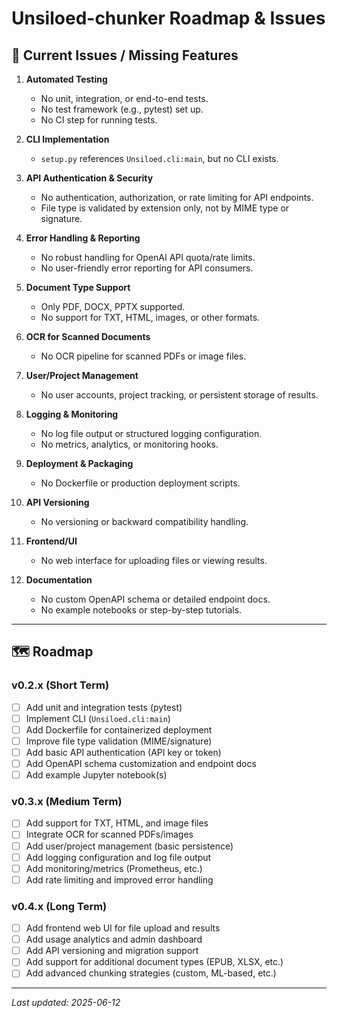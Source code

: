 # Unsiloed-chunker Roadmap & Issues

## 🚩 Current Issues / Missing Features

1. **Automated Testing**
   - No unit, integration, or end-to-end tests.
   - No test framework (e.g., pytest) set up.
   - No CI step for running tests.

2. **CLI Implementation**
   - `setup.py` references `Unsiloed.cli:main`, but no CLI exists.

3. **API Authentication & Security**
   - No authentication, authorization, or rate limiting for API endpoints.
   - File type is validated by extension only, not by MIME type or signature.

4. **Error Handling & Reporting**
   - No robust handling for OpenAI API quota/rate limits.
   - No user-friendly error reporting for API consumers.

5. **Document Type Support**
   - Only PDF, DOCX, PPTX supported.
   - No support for TXT, HTML, images, or other formats.

6. **OCR for Scanned Documents**
   - No OCR pipeline for scanned PDFs or image files.

7. **User/Project Management**
   - No user accounts, project tracking, or persistent storage of results.

8. **Logging & Monitoring**
   - No log file output or structured logging configuration.
   - No metrics, analytics, or monitoring hooks.

9. **Deployment & Packaging**
   - No Dockerfile or production deployment scripts.

10. **API Versioning**
    - No versioning or backward compatibility handling.

11. **Frontend/UI**
    - No web interface for uploading files or viewing results.

12. **Documentation**
    - No custom OpenAPI schema or detailed endpoint docs.
    - No example notebooks or step-by-step tutorials.

---

## 🗺️ Roadmap

### v0.2.x (Short Term)
- [ ] Add unit and integration tests (pytest)
- [ ] Implement CLI (`Unsiloed.cli:main`)
- [ ] Add Dockerfile for containerized deployment
- [ ] Improve file type validation (MIME/signature)
- [ ] Add basic API authentication (API key or token)
- [ ] Add OpenAPI schema customization and endpoint docs
- [ ] Add example Jupyter notebook(s)

### v0.3.x (Medium Term)
- [ ] Add support for TXT, HTML, and image files
- [ ] Integrate OCR for scanned PDFs/images
- [ ] Add user/project management (basic persistence)
- [ ] Add logging configuration and log file output
- [ ] Add monitoring/metrics (Prometheus, etc.)
- [ ] Add rate limiting and improved error handling

### v0.4.x (Long Term)
- [ ] Add frontend web UI for file upload and results
- [ ] Add usage analytics and admin dashboard
- [ ] Add API versioning and migration support
- [ ] Add support for additional document types (EPUB, XLSX, etc.)
- [ ] Add advanced chunking strategies (custom, ML-based, etc.)

---

*Last updated: 2025-06-12*
